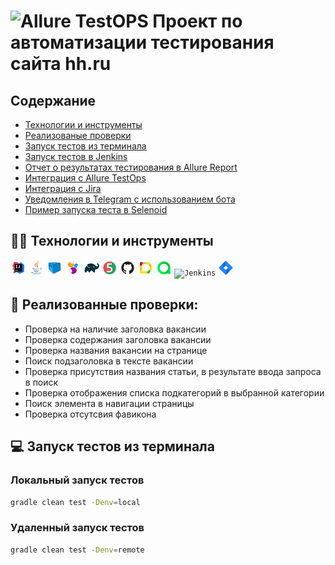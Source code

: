 # <img width="4%" title="Allure TestOPS" src="images/logo/hh_logo.svg"> Проект по автоматизации тестирования сайта hh.ru

##	Содержание

- [Технологии и инструменты](#technologist-технологии-и-инструменты)
- [Реализованыe проверки](#bookmark_tabs-реализованные-проверки)
- [Запуск тестов из терминала](#computer-запуск-тестов-из-терминала)
- [Запуск тестов в Jenkins](#-запуск-тестов-в-jenkins)
- [Отчет о результатах тестирования в Allure Report](#-отчет-о-результатах-тестирования-в-Allure-report)
- [Интеграция с Allure TestOps](#-интеграция-с-allure-testops)
- [Интеграция с Jira](#-интеграция-с-jira)
- [Уведомления в Telegram с использованием бота](#-уведомления-в-telegram-с-использованием-бота)
- [Пример запуска теста в Selenoid](#-пример-запуска-теста-в-selenoid)


## :technologist: Технологии и инструменты



<code><img width="5%" title="IntelliJ IDEA" src="images/icons/Idea.svg"></code>
<code><img width="5%" title="Java" src="images/icons/Java.svg"></code>
<code><img width="5%" title="Selenoid" src="images/icons/Selenoid.svg"></code>
<code><img width="5%" title="Selenide" src="images/icons/Selenide.svg"></code>
<code><img width="5%" title="Gradle" src="images/icons/Gradle.svg"></code>
<code><img width="5%" title="Junit5" src="images/icons/Junit5.svg"></code>
<code><img width="5%" title="GitHub" src="images/icons/GitHub.svg"></code>
<code><img width="5%" title="Allure Report" src="images/icons/Allure.svg"></code>
<code><img width="5%" title="Allure TestOps" src="images/icons/Allure_TO.svg"></code>
<code><img width="5%" title="Jenkins" src="images/icons/Jenkins_logo.svg"></code>
<code><img width="5%" title="Jira" src="images/icons/Jira.svg"></code>

## :bookmark_tabs: Реализованные проверки:

- Проверка на наличие заголовка вакансии
- Проверка содержания заголовка вакансии
- Проверка названия вакансии на странице
- Поиск подзаголовка в тексте вакансии
- Проверка присутствия названия статьи, в результате ввода запроса в поиск
- Проверка отображения списка подкатегорий в выбранной категории 
- Поиск элемента в навигации страницы
- Проверка отсутсвия фавикона

## :computer: Запуск тестов из терминала

### Локальный запуск тестов

```bash
gradle clean test -Denv=local
```

### Удаленный запуск тестов

```bash
gradle clean test -Denv=remote
```